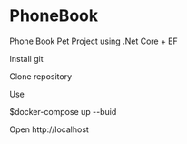 # PhoneBook
Phone Book Pet Project using .Net Core + EF

Install git

Clone repository

Use

$docker-compose up --buid

Open http://localhost



